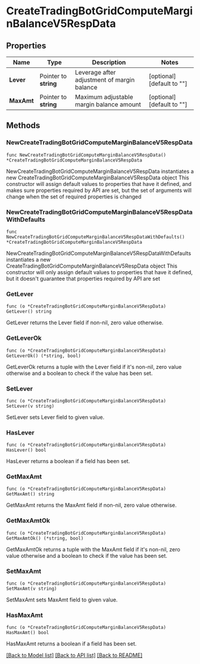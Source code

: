 # CreateTradingBotGridComputeMarginBalanceV5RespData

## Properties

Name | Type | Description | Notes
------------ | ------------- | ------------- | -------------
**Lever** | Pointer to **string** | Leverage after adjustment of margin balance | [optional] [default to ""]
**MaxAmt** | Pointer to **string** | Maximum adjustable margin balance amount | [optional] [default to ""]

## Methods

### NewCreateTradingBotGridComputeMarginBalanceV5RespData

`func NewCreateTradingBotGridComputeMarginBalanceV5RespData() *CreateTradingBotGridComputeMarginBalanceV5RespData`

NewCreateTradingBotGridComputeMarginBalanceV5RespData instantiates a new CreateTradingBotGridComputeMarginBalanceV5RespData object
This constructor will assign default values to properties that have it defined,
and makes sure properties required by API are set, but the set of arguments
will change when the set of required properties is changed

### NewCreateTradingBotGridComputeMarginBalanceV5RespDataWithDefaults

`func NewCreateTradingBotGridComputeMarginBalanceV5RespDataWithDefaults() *CreateTradingBotGridComputeMarginBalanceV5RespData`

NewCreateTradingBotGridComputeMarginBalanceV5RespDataWithDefaults instantiates a new CreateTradingBotGridComputeMarginBalanceV5RespData object
This constructor will only assign default values to properties that have it defined,
but it doesn't guarantee that properties required by API are set

### GetLever

`func (o *CreateTradingBotGridComputeMarginBalanceV5RespData) GetLever() string`

GetLever returns the Lever field if non-nil, zero value otherwise.

### GetLeverOk

`func (o *CreateTradingBotGridComputeMarginBalanceV5RespData) GetLeverOk() (*string, bool)`

GetLeverOk returns a tuple with the Lever field if it's non-nil, zero value otherwise
and a boolean to check if the value has been set.

### SetLever

`func (o *CreateTradingBotGridComputeMarginBalanceV5RespData) SetLever(v string)`

SetLever sets Lever field to given value.

### HasLever

`func (o *CreateTradingBotGridComputeMarginBalanceV5RespData) HasLever() bool`

HasLever returns a boolean if a field has been set.

### GetMaxAmt

`func (o *CreateTradingBotGridComputeMarginBalanceV5RespData) GetMaxAmt() string`

GetMaxAmt returns the MaxAmt field if non-nil, zero value otherwise.

### GetMaxAmtOk

`func (o *CreateTradingBotGridComputeMarginBalanceV5RespData) GetMaxAmtOk() (*string, bool)`

GetMaxAmtOk returns a tuple with the MaxAmt field if it's non-nil, zero value otherwise
and a boolean to check if the value has been set.

### SetMaxAmt

`func (o *CreateTradingBotGridComputeMarginBalanceV5RespData) SetMaxAmt(v string)`

SetMaxAmt sets MaxAmt field to given value.

### HasMaxAmt

`func (o *CreateTradingBotGridComputeMarginBalanceV5RespData) HasMaxAmt() bool`

HasMaxAmt returns a boolean if a field has been set.


[[Back to Model list]](../README.md#documentation-for-models) [[Back to API list]](../README.md#documentation-for-api-endpoints) [[Back to README]](../README.md)


